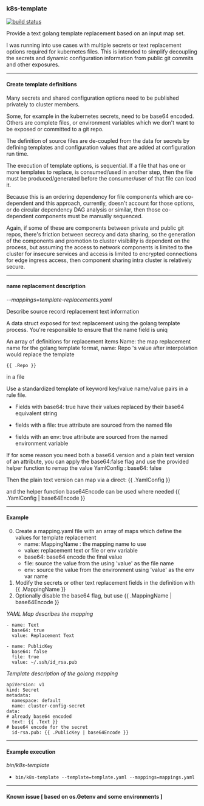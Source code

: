 ### k8s-template

[![build status](http://128.107.15.211:8888/ci/projects/4/status.png?ref=master)](http://128.107.15.211:8888/ci/projects/4?ref=master)

Provide a text golang template replacement based on an input map set.

I was running into use cases with multiple secrets or text replacement
options required for kubernetes files. This is intended to simplify
decoupling the secrets and dynamic configuration information from
public git commits and other exposures.


---
#### Create template definitions

Many secrets and shared configuration options need to be published
privately to cluster members.

Some, for example in the kubernetes secrets, need to be base64
encoded. Others are complete files, or environment variables which we
don't want to be exposed or committed to a git repo.

The definition of source files are de-coupled from the data for
secrets by defining templates and configuration values that are added
at configuration run time.

The execution of template options, is sequential. If a file that has
one or more templates to replace, is consumed/used in another step,
then the file must be produced/generated before the consumer/user of
that file can load it. 

Because this is an ordering dependency for file components which are
co-dependent and this approach, currently, doesn't account for those
options, or do circular dependency DAG analysis or similar, then those
co-dependent components must be manually sequenced.

Again, if some of these are components between private and public git
repos, there's friction between secrecy and data sharing, so the
generation of the components and promotion to cluster visibility is
dependent on the process, but assuming the access to network
components is limited to the cluster for insecure services and access
is limited to encrypted connections for edge ingress access, then
component sharing intra cluster is relatively secure.

---
#### name replacement description

*--mappings=template-replacements.yaml*

Describe source record replacement text information

A data struct exposed for text replacement using the golang template
process. You're responsible to ensure that the name field is uniq

An array of definitions for replacement items
Name: the map replacement name for the golang template format, 
   name: Repo 's value after interpolation would replace the template

    {{ .Repo }}

in a file


Use a standardized template of keyword key/value name/value pairs in a
rule file.

- Fields with base64: true have their values replaced by their base64
equivalent string

- fields with a file: true attribute are sourced from the named file

- fields with an env: true attribute are sourced from the named environment variable

If for some reason you need both a base64 version and a plain text
version of an attribute, you can apply the base64:false flag and use
the provided helper function to remap the value
 YamlConfig : base64: false

Then the plain text version can map via a direct:
    {{ .YamlConfig }}

and the helper function base64Encode can be used where needed
    {{ .YamlConfig | base64Encode }}

---
#### Example

0. Create a mapping.yaml file with an array of maps which define the values for template replacement
   - name: MappingName : the mapping name to use
   - value: replacement text or file or env variable 
   - base64: base64 encode the final value 
   - file: source the value from the using 'value' as the file name
   - env: source the value from the environment using 'value' as the env var name
0. Modify the secrets or other text replacement fields in the definition with {{ .MappingName }}
0. Optionally disable the base64 flag, but use {{ .MappingName | base64Encode }} 

*YAML Map describes the mapping*

```
- name: Text
  base64: true
  value: Replacement Text

- name: PublicKey
  base64: false
  file: true
  value: ~/.ssh/id_rsa.pub
```

*Template description of the golang mapping*

```
apiVersion: v1
kind: Secret
metadata:
  namespace: default
  name: cluster-config-secret
data:
# already base64 encoded
  text: {{ .Text }}
# base64 encode for the secret 
  id-rsa.pub: {{ .PublicKey | base64Encode }}
```

---
#### Example execution

*bin/k8s-template*

- ```bin/k8s-template --template=template.yaml --mappings=mappings.yaml```


---
#### Known issue [ based on os.Getenv and some environments ]


